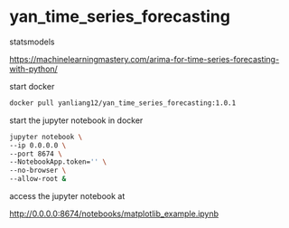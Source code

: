 # yan_time_series_forecasting

statsmodels

https://machinelearningmastery.com/arima-for-time-series-forecasting-with-python/


start docker

```bash
docker pull yanliang12/yan_time_series_forecasting:1.0.1
```

start the jupyter notebook in docker

```bash
jupyter notebook \
--ip 0.0.0.0 \
--port 8674 \
--NotebookApp.token='' \
--no-browser \
--allow-root &
```

access the jupyter notebook at 

http://0.0.0.0:8674/notebooks/matplotlib_example.ipynb
